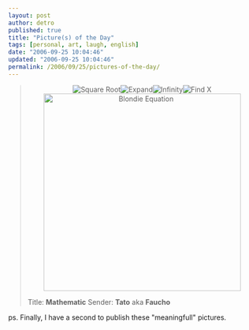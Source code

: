 ```yaml
---
layout: post
author: detro
published: true
title: "Picture(s) of the Day"
tags: [personal, art, laugh, english]
date: "2006-09-25 10:04:46"
updated: "2006-09-25 10:04:46"
permalink: /2006/09/25/pictures-of-the-day/
---
```


<blockquote><div align="center"><img id="image468" src="http://www.detronizator.org/wp-content/uploads/2006/09/pic27753.gif" alt="Square Root" /><img id="image467" src="http://www.detronizator.org/wp-content/uploads/2006/09/pic11337.jpg" alt="Expand" /><img id="image466" src="http://www.detronizator.org/wp-content/uploads/2006/09/infinity.gif" alt="Infinity" /><img id="image465" src="http://www.detronizator.org/wp-content/uploads/2006/09/find_x_lol.jpg" alt="Find X" /><img id="image464" width="400" src="http://www.detronizator.org/wp-content/uploads/2006/09/blonde_equation.jpg" alt="Blondie Equation" /></div>

Title: <strong>Mathematic</strong>
Sender: <strong>Tato</strong> aka <strong>Faucho</strong>
</blockquote>

ps. Finally, I have a second to publish these "meaningfull" pictures.
